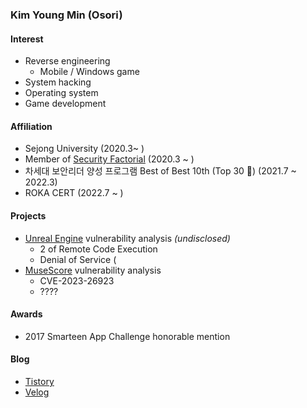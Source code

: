 ### Kim Young Min (Osori) 

#### Interest   
* Reverse engineering
  * Mobile / Windows game
* System hacking 
* Operating system
* Game development

#### Affiliation
* Sejong University (2020.3~ )
* Member of [Security Factorial](https://sites.google.com/site/ssfactorial/home) (2020.3 ~ )
* 차세대 보안리더 양성 프로그램 Best of Best 10th (Top 30 🥈) (2021.7 ~ 2022.3)
* ROKA CERT (2022.7 ~ ) 

#### Projects
* [Unreal Engine](https://www.unrealengine.com/ko) vulnerability analysis *(undisclosed)*
  * 2 of Remote Code Execution
  * Denial of Service (
* [MuseScore](https://musescore.org/ko) vulnerability analysis
  * CVE-2023-26923
  * ????

#### Awards
* 2017 Smarteen App Challenge honorable mention

#### Blog
* [Tistory](https://osoriselfmanage.tistory.com/)   
* [Velog](https://velog.io/@kunshim)
